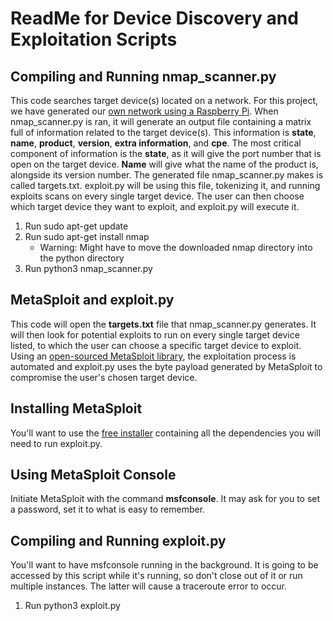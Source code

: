 ReadMe for Device Discovery and Exploitation Scripts
==

Compiling and Running nmap_scanner.py
--

This code searches target device(s) located on a network. For this project, we have generated our [own network using a Raspberry Pi](https://thepi.io/how-to-use-your-raspberry-pi-as-a-wireless-access-point/). When nmap_scanner.py is ran, it will generate an output file containing a matrix full of information related to the target device(s). This information is **state**, **name**, **product**, **version**, **extra information**, and **cpe**. The most critical component of information is the **state**, as it will give the port number that is open on the target device. **Name** will give what the name of the product is, alongside its version number. The generated file nmap_scanner.py makes is called targets.txt. exploit.py will be using this file, tokenizing it, and running exploits scans on every single target device. The user can then choose which target device they want to exploit, and exploit.py will execute it. 

1. Run sudo apt-get update
2. Run sudo apt-get install nmap 
    - Warning: Might have to move the downloaded nmap directory into the python directory
3. Run python3 nmap_scanner.py<br>

MetaSploit and exploit.py
--

This code will open the **targets.txt** file that nmap_scanner.py generates. It will then look for potential exploits to run on every single target device listed, to which the user can choose a specific target device to exploit. Using an [open-sourced MetaSploit library](https://pypi.org/project/pymetasploit3/), the exploitation process is automated and exploit.py uses the byte payload generated by MetaSploit to compromise the user's chosen target device.

Installing MetaSploit
--

You'll want to use the [free installer](https://github.com/rapid7/metasploit-framework/wiki/Nightly-Installers) containing all the dependencies you will need to run exploit.py.

Using MetaSploit Console
--

Initiate MetaSploit with the command **msfconsole**. It may ask for you to set a password, set it to what is easy to remember. <br>

Compiling and Running exploit.py
--

You'll want to have msfconsole running in the background. It is going to be accessed by this script while it's running, so don't close out of it or run multiple instances. The latter will cause a traceroute error to occur. 

1. Run python3 exploit.py 
